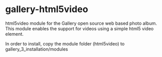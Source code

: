gallery-html5video
==================

html5video module for the Gallery open source web based photo album. This module enables the support for videos using a simple html5 video element.

In order to install, copy the module folder (html5video) to gallery_3_installation/modules
